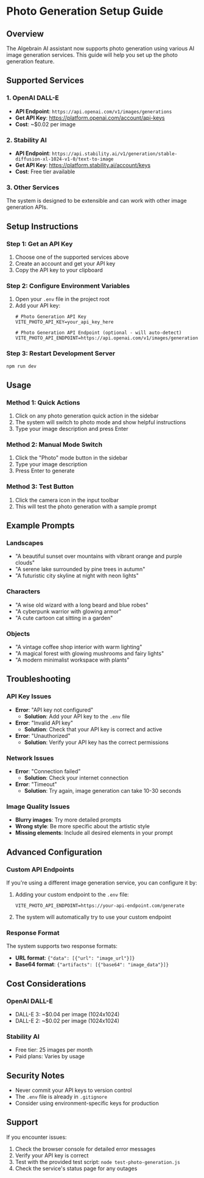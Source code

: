 # Photo Generation Setup Guide

## Overview
The Algebrain AI assistant now supports photo generation using various AI image generation services. This guide will help you set up the photo generation feature.

## Supported Services

### 1. OpenAI DALL-E
- **API Endpoint**: `https://api.openai.com/v1/images/generations`
- **Get API Key**: https://platform.openai.com/account/api-keys
- **Cost**: ~$0.02 per image

### 2. Stability AI
- **API Endpoint**: `https://api.stability.ai/v1/generation/stable-diffusion-xl-1024-v1-0/text-to-image`
- **Get API Key**: https://platform.stability.ai/account/keys
- **Cost**: Free tier available

### 3. Other Services
The system is designed to be extensible and can work with other image generation APIs.

## Setup Instructions

### Step 1: Get an API Key
1. Choose one of the supported services above
2. Create an account and get your API key
3. Copy the API key to your clipboard

### Step 2: Configure Environment Variables
1. Open your `.env` file in the project root
2. Add your API key:
   ```env
   # Photo Generation API Key
   VITE_PHOTO_API_KEY=your_api_key_here
   
   # Photo Generation API Endpoint (optional - will auto-detect)
   VITE_PHOTO_API_ENDPOINT=https://api.openai.com/v1/images/generations
   ```

### Step 3: Restart Development Server
```bash
npm run dev
```

## Usage

### Method 1: Quick Actions
1. Click on any photo generation quick action in the sidebar
2. The system will switch to photo mode and show helpful instructions
3. Type your image description and press Enter

### Method 2: Manual Mode Switch
1. Click the "Photo" mode button in the sidebar
2. Type your image description
3. Press Enter to generate

### Method 3: Test Button
1. Click the camera icon in the input toolbar
2. This will test the photo generation with a sample prompt

## Example Prompts

### Landscapes
- "A beautiful sunset over mountains with vibrant orange and purple clouds"
- "A serene lake surrounded by pine trees in autumn"
- "A futuristic city skyline at night with neon lights"

### Characters
- "A wise old wizard with a long beard and blue robes"
- "A cyberpunk warrior with glowing armor"
- "A cute cartoon cat sitting in a garden"

### Objects
- "A vintage coffee shop interior with warm lighting"
- "A magical forest with glowing mushrooms and fairy lights"
- "A modern minimalist workspace with plants"

## Troubleshooting

### API Key Issues
- **Error**: "API key not configured"
  - **Solution**: Add your API key to the `.env` file
- **Error**: "Invalid API key"
  - **Solution**: Check that your API key is correct and active
- **Error**: "Unauthorized"
  - **Solution**: Verify your API key has the correct permissions

### Network Issues
- **Error**: "Connection failed"
  - **Solution**: Check your internet connection
- **Error**: "Timeout"
  - **Solution**: Try again, image generation can take 10-30 seconds

### Image Quality Issues
- **Blurry images**: Try more detailed prompts
- **Wrong style**: Be more specific about the artistic style
- **Missing elements**: Include all desired elements in your prompt

## Advanced Configuration

### Custom API Endpoints
If you're using a different image generation service, you can configure it by:

1. Adding your custom endpoint to the `.env` file:
   ```env
   VITE_PHOTO_API_ENDPOINT=https://your-api-endpoint.com/generate
   ```

2. The system will automatically try to use your custom endpoint

### Response Format
The system supports two response formats:
- **URL format**: `{"data": [{"url": "image_url"}]}`
- **Base64 format**: `{"artifacts": [{"base64": "image_data"}]}`

## Cost Considerations

### OpenAI DALL-E
- DALL-E 3: ~$0.04 per image (1024x1024)
- DALL-E 2: ~$0.02 per image (1024x1024)

### Stability AI
- Free tier: 25 images per month
- Paid plans: Varies by usage

## Security Notes

- Never commit your API keys to version control
- The `.env` file is already in `.gitignore`
- Consider using environment-specific keys for production

## Support

If you encounter issues:
1. Check the browser console for detailed error messages
2. Verify your API key is correct
3. Test with the provided test script: `node test-photo-generation.js`
4. Check the service's status page for any outages 